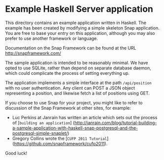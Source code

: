 Example Haskell Server application
================================== 


This directory contains an example application written in Haskell.  The example has been created by modifying a simple skeleton Snap application.  You are free to base your entry on this application, although you may also prefer to use another framework or language.  

Documentation on the Snap Framework can be found at the URL http://snapframework.com/ 

The sample application is intended to be reasonably minimal.  We have opted to use SQLite, rather than depend on separate database daemon, which could complicate the process of setting everything up.

The application implements a simple interface at the path `/api/position` with no user authentication.  Any client can POST a JSON object representing a position, and likewise fetch a list of positions using GET.  

If you choose to use Snap for your project, you might like to refer to discussion of the Snap Framework at other sites, for example: 

* Luc Perkins at Janrain has written an article which sets out the process of [`building an application`] (http://janrain.com/blog/tutorial-building-a-sample-application-with-haskell-snap-postgresql-and-the-postgresql-simple-snaplet/) 
* Gregory Collins wrote the [`CUFP 2011 Tutorial`] (https://github.com/snapframework/cufp2011). 

Good luck! 






